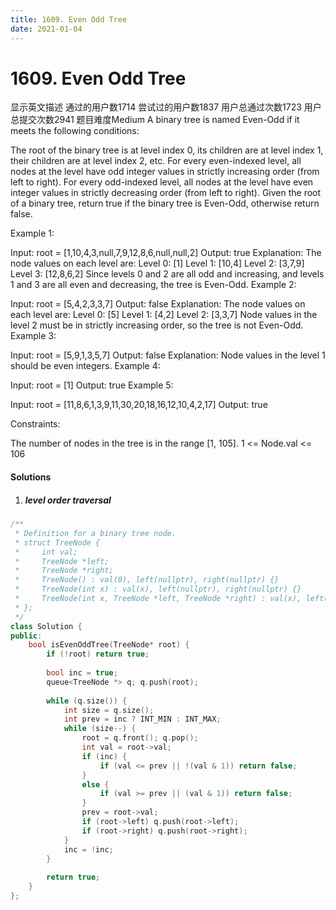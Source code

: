 ```yaml
---
title: 1609. Even Odd Tree
date: 2021-01-04
---
```

# 1609. Even Odd Tree
 显示英文描述 
通过的用户数1714
尝试过的用户数1837
用户总通过次数1723
用户总提交次数2941
题目难度Medium
A binary tree is named Even-Odd if it meets the following conditions:

The root of the binary tree is at level index 0, its children are at level index 1, their children are at level index 2, etc.
For every even-indexed level, all nodes at the level have odd integer values in strictly increasing order (from left to right).
For every odd-indexed level, all nodes at the level have even integer values in strictly decreasing order (from left to right).
Given the root of a binary tree, return true if the binary tree is Even-Odd, otherwise return false.

 

Example 1:



Input: root = [1,10,4,3,null,7,9,12,8,6,null,null,2]
Output: true
Explanation: The node values on each level are:
Level 0: [1]
Level 1: [10,4]
Level 2: [3,7,9]
Level 3: [12,8,6,2]
Since levels 0 and 2 are all odd and increasing, and levels 1 and 3 are all even and decreasing, the tree is Even-Odd.
Example 2:



Input: root = [5,4,2,3,3,7]
Output: false
Explanation: The node values on each level are:
Level 0: [5]
Level 1: [4,2]
Level 2: [3,3,7]
Node values in the level 2 must be in strictly increasing order, so the tree is not Even-Odd.
Example 3:



Input: root = [5,9,1,3,5,7]
Output: false
Explanation: Node values in the level 1 should be even integers.
Example 4:

Input: root = [1]
Output: true
Example 5:

Input: root = [11,8,6,1,3,9,11,30,20,18,16,12,10,4,2,17]
Output: true
 

Constraints:

The number of nodes in the tree is in the range [1, 105].
1 <= Node.val <= 106

#### Solutions

1. ##### level order traversal

```cpp
/**
 * Definition for a binary tree node.
 * struct TreeNode {
 *     int val;
 *     TreeNode *left;
 *     TreeNode *right;
 *     TreeNode() : val(0), left(nullptr), right(nullptr) {}
 *     TreeNode(int x) : val(x), left(nullptr), right(nullptr) {}
 *     TreeNode(int x, TreeNode *left, TreeNode *right) : val(x), left(left), right(right) {}
 * };
 */
class Solution {
public:
    bool isEvenOddTree(TreeNode* root) {
        if (!root) return true;
        
        bool inc = true;
        queue<TreeNode *> q; q.push(root);
        
        while (q.size()) {
            int size = q.size();
            int prev = inc ? INT_MIN : INT_MAX;
            while (size--) {
                root = q.front(); q.pop();
                int val = root->val;
                if (inc) {
                    if (val <= prev || !(val & 1)) return false;
                }
                else {
                    if (val >= prev || (val & 1)) return false;
                }
                prev = root->val;
                if (root->left) q.push(root->left);
                if (root->right) q.push(root->right);
            }
            inc = !inc;
        }
        
        return true;
    }
};
```